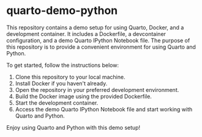 # quarto-demo-python

This repository contains a demo setup for using Quarto, Docker, and a development container. It includes a Dockerfile, a devcontainer configuration, and a demo Quarto IPython Notebook file. The purpose of this repository is to provide a convenient environment for using Quarto and Python. 

To get started, follow the instructions below:

1. Clone this repository to your local machine.
2. Install Docker if you haven't already.
3. Open the repository in your preferred development environment.
4. Build the Docker image using the provided Dockerfile.
5. Start the development container.
6. Access the demo Quarto IPython Notebook file and start working with Quarto and Python.

Enjoy using Quarto and Python with this demo setup!

